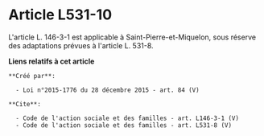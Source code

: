 # Article L531-10

L'article L. 146-3-1 est applicable à Saint-Pierre-et-Miquelon, sous réserve des adaptations prévues à l'article L. 531-8.

**Liens relatifs à cet article**

	**Créé par**:

	  - Loi n°2015-1776 du 28 décembre 2015 - art. 84 (V)

	**Cite**:

	  - Code de l'action sociale et des familles - art. L146-3-1 (V)
	  - Code de l'action sociale et des familles - art. L531-8 (V)
